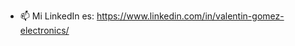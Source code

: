 - 📫 Mi LinkedIn es: https://www.linkedin.com/in/valentin-gomez-electronics/

<!---
valenting182/valenting182 is a ✨ special ✨ repository because its `README.md` (this file) appears on your GitHub profile.
You can click the Preview link to take a look at your changes.
--->
